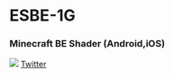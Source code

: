 # ESBE-1G
### Minecraft BE Shader (Android,iOS)
![](https://github.com/NARI0978/ESBE-1G/blob/master/16/ESBE%201Gv16.0/pack_icon.png)
[Twitter](https://twitter.com/channel_nari)
